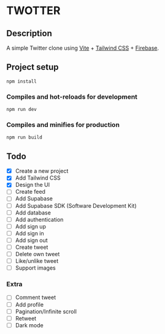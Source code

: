 # TWOTTER

## Description

A simple Twitter clone using [Vite](https://vitejs.dev) + [Tailwind CSS](https://tailwindcss.com) + [Firebase](https://firebase.google.com).

## Project setup

```
npm install
```

### Compiles and hot-reloads for development

```
npm run dev
```

### Compiles and minifies for production

```
npm run build
```

## Todo

- [x] Create a new project
- [x] Add Tailwind CSS
- [x] Design the UI
- [ ] Create feed
- [ ] Add Supabase
- [ ] Add Supabase SDK (Software Development Kit)
- [ ] Add database
- [ ] Add authentication
- [ ] Add sign up
- [ ] Add sign in
- [ ] Add sign out
- [ ] Create tweet
- [ ] Delete own tweet
- [ ] Like/unlike tweet
- [ ] Support images

### Extra

- [ ] Comment tweet
- [ ] Add profile
- [ ] Pagination/Infinite scroll
- [ ] Retweet
- [ ] Dark mode
